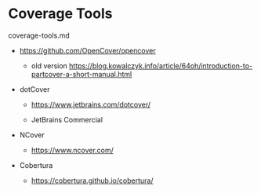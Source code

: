 # Coverage Tools

coverage-tools.md

*   https://github.com/OpenCover/opencover

    *   old version https://blog.kowalczyk.info/article/64oh/introduction-to-partcover-a-short-manual.html

*   dotCover

    *   https://www.jetbrains.com/dotcover/

    *   JetBrains Commercial

*   NCover

    *   https://www.ncover.com/

*   Cobertura

    *   https://cobertura.github.io/cobertura/

    